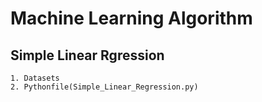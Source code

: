 # Machine Learning Algorithm
## Simple Linear Rgression
    1. Datasets
    2. Pythonfile(Simple_Linear_Regression.py)